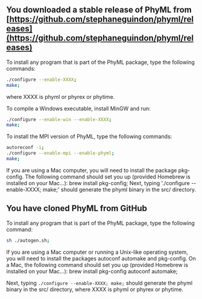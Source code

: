 
## You downloaded a stable release  of PhyML from [https://github.com/stephaneguindon/phyml/releases](https://github.com/stephaneguindon/phyml/releases) 

To install any program that is part of the PhyML package, type the following commands:

```bash
./configure --enable-XXXX;
make;
```
where XXXX is phyml or phyrex or phytime.

To compile a Windows executable, install MinGW and run:

```bash
./configure --enable-win --enable-XXXX;
make;
```

To install the MPI version of PhyML, type the following commands:

```bash
autoreconf -i;
./configure --enable-mpi --enable-phyml;
make;
```

If you are using a Mac computer, you will need to install the package pkg-config. The
following command should set you up (provided Homebrew is installed on your Mac...):
brew install pkg-config; Next, typing './configure --enable-XXXX; make;' should generate
the phyml binary in the src/ directory.



## You have cloned PhyML from GitHub

To install any program that is part of the PhyML package, type the following command:

```bash
sh ./autogen.sh;
```

If you are using a Mac computer or running a Unix-like operating system, you will need 
to install the packages autoconf automake and pkg-config. On a Mac, the following command 
should set you up (provided Homebrew is installed on your Mac...): brew install pkg-config
autoconf automake;

Next, typing `./configure --enable-XXXX; make;` should generate the phyml binary in the src/
directory, where XXXX is phyml or phyrex or phytime.


